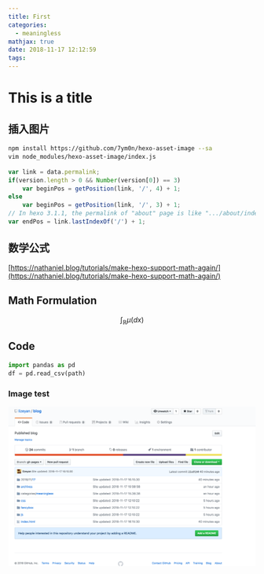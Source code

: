 ```yaml
---
title: First
categories:
  - meaningless
mathjax: true
date: 2018-11-17 12:12:59
tags:
---
```


# This is a title

## 插入图片

``` bash
npm install https://github.com/7ym0n/hexo-asset-image --sa
vim node_modules/hexo-asset-image/index.js
```

``` javascript
var link = data.permalink;
if(version.length > 0 && Number(version[0]) == 3)
    var beginPos = getPosition(link, '/', 4) + 1;
else
    var beginPos = getPosition(link, '/', 3) + 1;
// In hexo 3.1.1, the permalink of "about" page is like ".../about/index.html".
var endPos = link.lastIndexOf('/') + 1;
```

## 数学公式

[https://nathaniel.blog/tutorials/make-hexo-support-math-again/](https://nathaniel.blog/tutorials/make-hexo-support-math-again/)

## Math Formulation



$$
\int_\mathbb{R}\mu(dx)
$$


## Code

``` python
import pandas as pd
df = pd.read_csv(path)
```

### Image test

![image-20181117165546436](First/image-20181117165546436.png)
